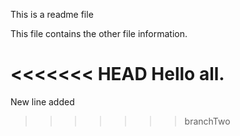 This is a readme file

This file contains the other  file information.

<<<<<<< HEAD
Hello all.
=======
New line added
>>>>>>> branchTwo
